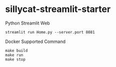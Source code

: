# sillycat-streamlit-starter
Python Streamlit Web

```
streamlit run Home.py --server.port 8081
```
Docker Supported Command

```shell
make build
make run
make stop
```
